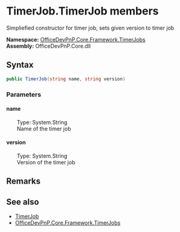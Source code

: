 # TimerJob.TimerJob members 
 Simpliefied constructor for timer job, sets given version to timer job   

**Namespace:** [OfficeDevPnP.Core.Framework.TimerJobs](OfficeDevPnP.Core.Framework.TimerJobs.md)  
**Assembly:** OfficeDevPnP.Core.dll  
## Syntax
```C#
public TimerJob(string name, string version)
```
### Parameters
#### name  
&emsp;&emsp;Type: System.String  
&emsp;&emsp;Name of the timer job  


#### version  
&emsp;&emsp;Type: System.String  
&emsp;&emsp;Version of the timer job  


## Remarks
  
## See also
- [TimerJob](OfficeDevPnP.Core.Framework.TimerJobs.TimerJob.md)
- [OfficeDevPnP.Core.Framework.TimerJobs](OfficeDevPnP.Core.Framework.TimerJobs.md)
